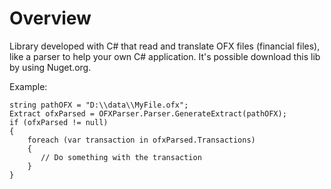 # Overview
Library developed with C# that read and translate OFX files (financial files), like a parser to help your own C# application. It's possible download this lib by using Nuget.org.

Example:

```
string pathOFX = "D:\\data\\MyFile.ofx";
Extract ofxParsed = OFXParser.Parser.GenerateExtract(pathOFX);
if (ofxParsed != null)
{
    foreach (var transaction in ofxParsed.Transactions)
    {
       // Do something with the transaction    
    }
}
```
